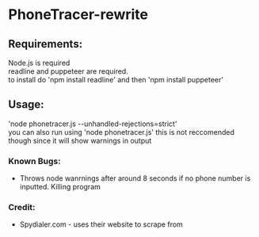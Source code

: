 # PhoneTracer-rewrite

## Requirements: 
Node.js is required\
readline and puppeteer are required.\
to install do 'npm install readline' and then 'npm install puppeteer'

## Usage:
'node phonetracer.js --unhandled-rejections=strict'\
you can also run using 'node phonetracer.js' this is not reccomended though since it will show warnings in output 




### Known Bugs:
* Throws node wanrnings after around 8 seconds if no phone number is inputted. Killing program



### Credit:
* Spydialer.com - uses their website to scrape from
